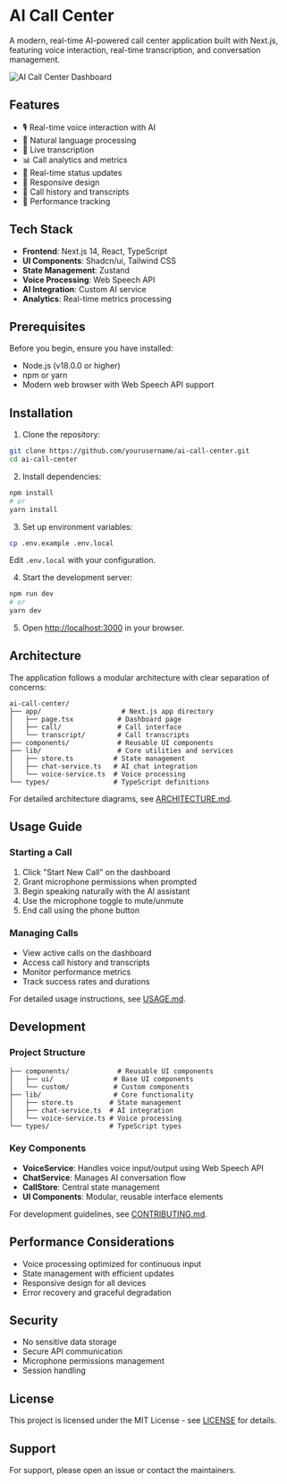 # AI Call Center

A modern, real-time AI-powered call center application built with Next.js, featuring voice interaction, real-time transcription, and conversation management.

![AI Call Center Dashboard](docs/images/dashboard.png)

## Features

- 🎙️ Real-time voice interaction with AI
- 💬 Natural language processing
- 📝 Live transcription
- 📊 Call analytics and metrics
- 🔄 Real-time status updates
- 📱 Responsive design
- 📂 Call history and transcripts
- 🎯 Performance tracking

## Tech Stack

- **Frontend**: Next.js 14, React, TypeScript
- **UI Components**: Shadcn/ui, Tailwind CSS
- **State Management**: Zustand
- **Voice Processing**: Web Speech API
- **AI Integration**: Custom AI service
- **Analytics**: Real-time metrics processing

## Prerequisites

Before you begin, ensure you have installed:
- Node.js (v18.0.0 or higher)
- npm or yarn
- Modern web browser with Web Speech API support

## Installation

1. Clone the repository:
```bash
git clone https://github.com/yourusername/ai-call-center.git
cd ai-call-center
```

2. Install dependencies:
```bash
npm install
# or
yarn install
```

3. Set up environment variables:
```bash
cp .env.example .env.local
```
Edit `.env.local` with your configuration.

4. Start the development server:
```bash
npm run dev
# or
yarn dev
```

5. Open [http://localhost:3000](http://localhost:3000) in your browser.

## Architecture

The application follows a modular architecture with clear separation of concerns:

```
ai-call-center/
├── app/                    # Next.js app directory
│   ├── page.tsx           # Dashboard page
│   ├── call/              # Call interface
│   └── transcript/        # Call transcripts
├── components/            # Reusable UI components
├── lib/                   # Core utilities and services
│   ├── store.ts          # State management
│   ├── chat-service.ts   # AI chat integration
│   └── voice-service.ts  # Voice processing
└── types/                # TypeScript definitions
```

For detailed architecture diagrams, see [ARCHITECTURE.md](docs/ARCHITECTURE.md).

## Usage Guide

### Starting a Call

1. Click "Start New Call" on the dashboard
2. Grant microphone permissions when prompted
3. Begin speaking naturally with the AI assistant
4. Use the microphone toggle to mute/unmute
5. End call using the phone button

### Managing Calls

- View active calls on the dashboard
- Access call history and transcripts
- Monitor performance metrics
- Track success rates and durations

For detailed usage instructions, see [USAGE.md](docs/USAGE.md).

## Development

### Project Structure

```
├── components/            # Reusable UI components
│   ├── ui/               # Base UI components
│   └── custom/           # Custom components
├── lib/                  # Core functionality
│   ├── store.ts         # State management
│   ├── chat-service.ts  # AI integration
│   └── voice-service.ts # Voice processing
└── types/               # TypeScript types
```

### Key Components

- **VoiceService**: Handles voice input/output using Web Speech API
- **ChatService**: Manages AI conversation flow
- **CallStore**: Central state management
- **UI Components**: Modular, reusable interface elements

For development guidelines, see [CONTRIBUTING.md](docs/CONTRIBUTING.md).

## Performance Considerations

- Voice processing optimized for continuous input
- State management with efficient updates
- Responsive design for all devices
- Error recovery and graceful degradation

## Security

- No sensitive data storage
- Secure API communication
- Microphone permissions management
- Session handling

## License

This project is licensed under the MIT License - see [LICENSE](LICENSE) for details.

## Support

For support, please open an issue or contact the maintainers. 